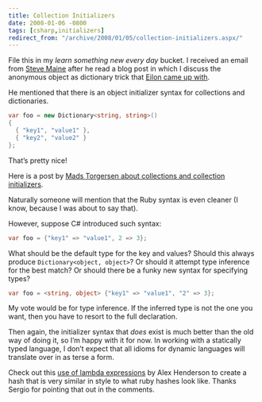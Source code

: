 ```yaml
---
title: Collection Initializers
date: 2008-01-06 -0800
tags: [csharp,initializers]
redirect_from: "/archive/2008/01/05/collection-initializers.aspx/"
---
```


File this in my *learn something new every day* bucket. I received an
email from [Steve Maine](http://hyperthink.net/blog/ "Brain.Save()")
after he read a blog post in which I discuss the anonymous object as
dictionary trick that [Eilon came up
with](http://weblogs.asp.net/leftslipper/archive/2007/09/24/using-c-3-0-anonymous-types-as-dictionaries.aspx "Anonymous types as Dictionary").

He mentioned that there is an object initializer syntax for collections
and dictionaries.

```csharp
var foo = new Dictionary<string, string>()
{
  { "key1", "value1" },
  { "key2", "value2" }
};
```

That’s pretty nice!

Here is a post by [Mads Torgersen about collections and collection
initializers](http://blogs.msdn.com/madst/archive/2006/10/10/What-is-a-collection_3F00_.aspx "What is a collection").

Naturally someone will mention that the Ruby syntax is even cleaner (I
know, because I was about to say that).

However, suppose C# introduced such syntax:

```csharp
var foo = {"key1" => "value1", 2 => 3};
```

What should be the default type for the key and values? Should this
always produce `Dictionary<object, object>`? Or should it attempt type
inference for the best match? Or should there be a funky new syntax for
specifying types?

```csharp
var foo = <string, object> {"key1" => "value1", "2" => 3};
```

My vote would be for type inference. If the inferred type is not the one
you want, then you have to resort to the full declaration.

Then again, the initializer syntax that *does* exist is much better than
the old way of doing it, so I’m happy with it for now. In working with a
statically typed language, I don’t expect that all idioms for dynamic
languages will translate over in as terse a form.

Check out this [use of lambda
expressions](http://blog.bittercoder.com/PermaLink,guid,d1831805-dbf7-4b74-a6fd-2e9ed437c3d9.aspx "Mucking About with Hashes")
by Alex Henderson to create a hash that is very similar in style to what
ruby hashes look like. Thanks Sergio for pointing that out in the
comments.

